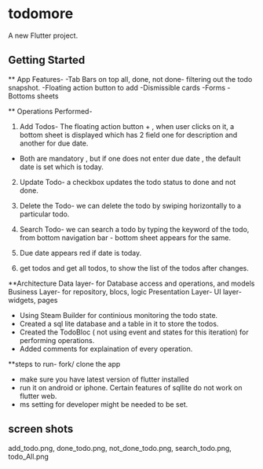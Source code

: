 # todomore

A new Flutter project.

## Getting Started

** App Features-
-Tab Bars on top all, done, not done- filtering out the todo snapshot.
-Floating action button to add
-Dismissible cards
-Forms
-Bottoms sheets


** Operations Performed- 
1) Add Todos- The floating action button + , when user clicks on it, a bottom sheet is displayed which has 2 field one for description and another for due date. 
- Both are mandatory , but if one does not enter due date , the default date  is set which is today.
2) Update Todo- a checkbox updates the todo status to done and not done.
3) Delete the Todo- we can delete the todo by swiping horizontally to a particular todo.
4) Search Todo- we can search a todo by typing the keyword of the todo, from bottom navigation bar - bottom sheet appears for the same.
5) Due date appears red if date is today.

6) get todos and get all todos, to show the list of the todos after changes.

**Architecture
Data layer- for Database access and operations, and models
Business Layer- for repository, blocs, logic
Presentation Layer- UI layer- widgets, pages  

- Using Steam Builder for continious monitoring the todo state.
- Created a sql lite database and a table in it to store the todos. 
- Created the TodoBloc ( not using event and states for this iteration) for performing operations.
- Added comments for explaination of every operation.

**steps to run-
fork/ clone the app
- make sure you have latest version of flutter installed
-  run it on android or iphone. Certain features of sqllite do not work on flutter web.
- ms setting for developer might be needed to be set.

## screen shots
add_todo.png, 
done_todo.png, 
not_done_todo.png,
search_todo.png, 
todo_All.png



